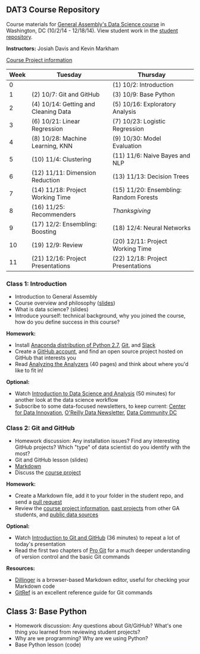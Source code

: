 ## DAT3 Course Repository

Course materials for [General Assembly's Data Science course](https://generalassemb.ly/education/data-science/washington-dc/) in Washington, DC (10/2/14 - 12/18/14). View student work in the [student repository](https://github.com/justmarkham/DAT3-students).

**Instructors:** Josiah Davis and Kevin Markham

[Course Project information](project.md)

Week | Tuesday | Thursday
--- | --- | ---
0 | | (1) 10/2: Introduction
1 | (2) 10/7: Git and GitHub | (3) 10/9: Base Python
2 | (4) 10/14: Getting and Cleaning Data | (5) 10/16: Exploratory Analysis
3 | (6) 10/21: Linear Regression | (7) 10/23: Logistic Regression
4 | (8) 10/28: Machine Learning, KNN | (9) 10/30: Model Evaluation
5 | (10) 11/4: Clustering | (11) 11/6: Naive Bayes and NLP
6 | (12) 11/11: Dimension Reduction | (13) 11/13: Decision Trees
7 | (14) 11/18: Project Working Time | (15) 11/20: Ensembling: Random Forests
8 | (16) 11/25: Recommenders | *Thanksgiving*
9 | (17) 12/2: Ensembling: Boosting | (18) 12/4: Neural Networks
10 | (19) 12/9: Review | (20) 12/11: Project Working Time
11 | (21) 12/16: Project Presentations | (22) 12/18: Project Presentations

### Class 1: Introduction

* Introduction to General Assembly
* Course overview and philosophy ([slides](slides/01_course_overview.pdf))
* What is data science? (slides)
* Introduce yourself: technical background, why you joined the course, how do you define success in this course?

**Homework:**

* Install [Anaconda distribution of Python 2.7](http://continuum.io/downloads), [Git](http://git-scm.com/book/en/Getting-Started-Installing-Git), and [Slack](https://slack.com/)
* Create a [GitHub account](https://github.com/), and find an open source project hosted on GitHub that interests you
* Read [Analyzing the Analyzers](http://cdn.oreillystatic.com/oreilly/radarreport/0636920029014/Analyzing_the_Analyzers.pdf) (40 pages) and think about where you'd like to fit in!

**Optional:**

* Watch [Introduction to Data Science and Analysis](https://generalassemb.ly/online/videos/introduction-to-data-science-and-analysis) (50 minutes) for another look at the data science workflow
* Subscribe to some data-focused newsletters, to keep current: [Center for Data Innovation](http://www.datainnovation.org/), [O'Reilly Data Newsletter](http://www.oreilly.com/data/index.html), [Data Community DC](http://datacommunitydc.org/blog/newsletter/)


### Class 2: Git and GitHub

* Homework discussion: Any installation issues? Find any interesting GitHub projects? Which "type" of data scientist do you identify with the most?
* Git and GitHub lesson (slides)
* [Markdown](https://guides.github.com/features/mastering-markdown/)
* Discuss the [course project](project.md)

**Homework:**

* Create a Markdown file, add it to your folder in the student repo, and send a [pull request](https://help.github.com/articles/using-pull-requests)
* Review the [course project information](project.md), [past projects](project_examples.md) from other GA students, and [public data sources](public_data.md)

**Optional:**

* Watch [Introduction to Git and GitHub](https://www.youtube.com/playlist?list=PL5-da3qGB5IBLMp7LtN8Nc3Efd4hJq0kD) (36 minutes) to repeat a lot of today's presentation
* Read the first two chapters of [Pro Git](http://git-scm.com/book) for a much deeper understanding of version control and the basic Git commands

**Resources:**

* [Dillinger](http://dillinger.io/) is a browser-based Markdown editor, useful for checking your Markdown code
* [GitRef](http://gitref.org/) is an excellent reference guide for Git commands


## Class 3: Base Python

* Homework discussion: Any questions about Git/GitHub? What's one thing you learned from reviewing student projects?
* Why are we programming? Why are we using Python?
* Base Python lesson (code)

